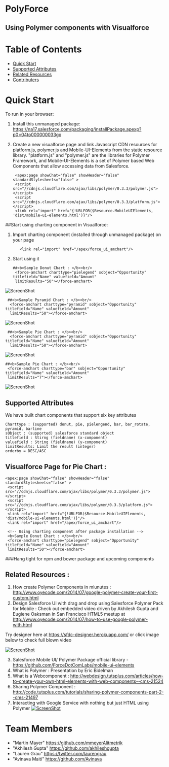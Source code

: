 # PolyForce
## Using Polymer components with Visualforce 

# Table of Contents
 
* [Quick Start](#quick-start)
* [Supported Attributes](#supported-attributes)
* [Related Resources](#related-resources)
* [Contributers](#team-members)



# <a name="how-to"></a>Quick Start
To run in your browser:

1. Install this unmanaged package:  https://na17.salesforce.com/packaging/installPackage.apexp?p0=04to000000033gx

2. Create a new visualforce page and link Javascript CDN resources for platform.js, polymer.js and Mobile-UI-Elements from the static resource library. "platform.js" and "polymer.js" are the libraries for Polymer Framework, and Mobile-UI-Elements is a set of Polymer based Web Components that allow accessing data from Salesforce.
   ```
    <apex:page showChat="false" showHeader="false" standardStylesheets="false" >
    <script src="//cdnjs.cloudflare.com/ajax/libs/polymer/0.3.3/polymer.js"></script> 
    <script src="//cdnjs.cloudflare.com/ajax/libs/polymer/0.3.3/platform.js"></script>
    <link rel="import" href="{!URLFOR($Resource.MobileUIElements, 'dist/mobile-ui-elements.html')}"/>
   ```
##Start using charting component in Visualforce: 


1. Import charting component (installed through unmanaged package) on your page
   
   ```
      <link rel="import" href="/apex/force_ui_amchart"/>
   ```
2. Start using it 
   
   ```
   ##<b>Sample Donut Chart : </b><br/>
    <force-amchart charttype="pielegend" sobject="Opportunity" titlefield="Name" valuefield="Amount"       
    limitResults="50"></force-amchart>
   ```
![ScreenShot](http://i32.photobucket.com/albums/d22/Harshit_Pandey/piechart_zpsb49e85a3.gif?t=1412410188)

  ```
   ##<b>Sample Pyramid Chart : </b><br/>
    <force-amchart charttype="pyramid" sobject="Opportunity" titlefield="Name" valuefield="Amount"       
    limitResults="50"></force-amchart>
   ```
![ScreenShot](http://res.cloudinary.com/hzxejch6p/image/upload/h_372,w_1024/v1410681362/pyramid_utc8o8.gif)


  ```
   ##<b>Sample Pie Chart : </b><br/>
    <force-amchart charttype="pyramid" sobject="Opportunity" titlefield="Name" valuefield="Amount"       
    limitResults="50"></force-amchart>
   ```
![ScreenShot](http://res.cloudinary.com/hzxejch6p/image/upload/h_370,w_1024/v1410679705/donut_chart_ykc9cz.gif)

   ```
   ##<b>Sample Pie Chart : </b><br/>
    <force-amchart charttype="bar" sobject="Opportunity" titlefield="Name" valuefield="Amount"       
    limitResults="7"></force-amchart>
   ```
![ScreenShot](http://cdn.makeagif.com/media/9-27-2014/fZi0zb.gif)


  
## <a name="supported-attributes"></a>Supported Attributes 

   We have built chart components that support six key attributes

   ```
   Charttype : (supported) donut, pie, pielengend, bar, bar_rotate, pyramid, barline
   sObject : (supported) salesforce standard object
   titlefield : Stirng (fieldname) (x-component)
   valuefield : String (fieldname) (y-component)
   limitResults: Limit the result (integer)
   orderby = DESC/ASC
   ```
## <a name="Sample-Visualforce-Page"></a>Visualforce Page for Pie Chart  : 

   ```
   <apex:page showChat="false" showHeader="false" standardStylesheets="false" >
    <script src="//cdnjs.cloudflare.com/ajax/libs/polymer/0.3.3/polymer.js"></script> 
    <script src="//cdnjs.cloudflare.com/ajax/libs/polymer/0.3.3/platform.js"></script>
    <link rel="import" href="{!URLFOR($Resource.MobileUIElements, 'dist/mobile-ui-elements.html')}"/>
    <link rel="import" href="/apex/force_ui_amchart"/>
  
    <!-- Using charting component after package installation --> 
    <b>Sample Donut Chart : </b><br/>
    <force-amchart charttype="pielegend" sobject="Opportunity" titlefield="Name" valuefield="Amount" 
    limitResults="50"></force-amchart>
   ```
   
   
###Hang tight for npm and bower package and upcoming components 

## <a name="related-resources"></a>Related Resources   : 

   1. How create Polymer Components in miunutes : http://www.oyecode.com/2014/07/google-polymer-create-your-first-custom.html
   2. Design Salesforce UI with drag and drop using Salesforce Polymer Pack for Mobile : Check out embedded video driven by 
      Akhilesh Gupta and Eugiene Oaksman in San Francisco HTML5 meetup at 
      http://www.oyecode.com/2014/07/how-to-use-google-polymer-with.html
 
   Try designer here at  https://sfdc-designer.herokuapp.com/ or click image below to check full blown video

   [![ScreenShot](https://static.dyp.im/3ZqKwf9WDS/20b9628e26be22cf4180aaccb7afbd55.gif)](https://www.youtube.com/watch?v=67FjSemJ7uQ&feature=youtu.be)

   3. Salesforce Mobile UI/ Polymer Package official library - https://github.com/ForceDotComLabs/mobile-ui-elements
   4. What is Polymer : Presentation by Eric Bidelman 
   5. What is a Webcomponent : http://webdesign.tutsplus.com/articles/how-to-create-your-own-html-elements-with-web-components--cms-21524
   6. Sharing Polymer Component : http://code.tutsplus.com/tutorials/sharing-polymer-components-part-2--cms-21497
   7. Interacting with Google Service with nothing but just HTML using Polymer 
      [![ScreenShot](http://i32.photobucket.com/albums/d22/Harshit_Pandey/ScreenShot2014-10-04at34714AM_zpsf69275ff.png)](https://www.youtube.com/watch?v=eORqFaf_QzM)


 
# <a name="team-members"></a>Team Members
* "Martin Mayer" <https://github.com/mmeyerAlitmetrik>
* "Akhilesh Gupta" <https://github.com/akhileshgupta>
* "Lauren Grau" <https://twitter.com/laurengrau>
* "Avinava Maiti" <https://github.com/Avinava>

